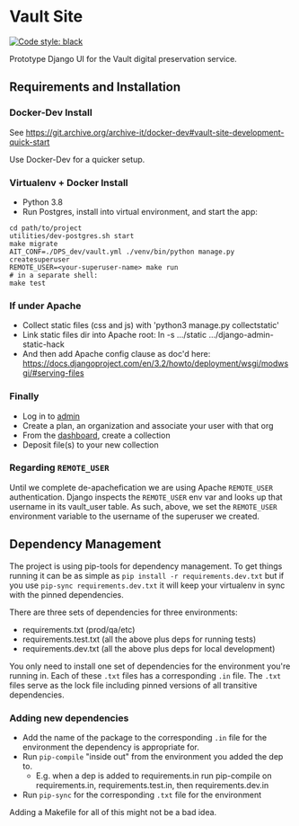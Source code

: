 # Vault Site
[![Code style: black](https://img.shields.io/badge/code%20style-black-000000.svg)](https://github.com/psf/black)

Prototype Django UI for the Vault digital preservation service.

## Requirements and Installation

### Docker-Dev Install

See https://git.archive.org/archive-it/docker-dev#vault-site-development-quick-start

Use Docker-Dev for a quicker setup.

### Virtualenv + Docker Install
- Python 3.8
- Run Postgres, install into virtual environment, and start the app:
```
cd path/to/project
utilities/dev-postgres.sh start
make migrate
AIT_CONF=./DPS_dev/vault.yml ./venv/bin/python manage.py createsuperuser
REMOTE_USER=<your-superuser-name> make run
# in a separate shell:
make test
```

### If under Apache
- Collect static files (css and js) with 'python3 manage.py collectstatic'
- Link static files dir into Apache root: ln -s .../static .../django-admin-static-hack
- And then add Apache config clause as doc'd here:
  https://docs.djangoproject.com/en/3.2/howto/deployment/wsgi/modwsgi/#serving-files

### Finally
- Log in to [admin](http://localhost:8000/admin/)
- Create a plan, an organization and associate your user with that org
- From the [dashboard](http://localhost:8000/dashboard), create a collection
- Deposit file(s) to your new collection

### Regarding `REMOTE_USER`
Until we complete de-apachefication we are using Apache `REMOTE_USER`
authentication. Django inspects the `REMOTE_USER` env var and looks up that
username in its vault_user table. As such, above, we set the `REMOTE_USER`
environment variable to the username of the superuser we created.

## Dependency Management
The project is using pip-tools for dependency management. To get things running it can
be as simple as `pip install -r requirements.dev.txt` but if you use `pip-sync
requirements.dev.txt` it will keep your virtualenv in sync with the pinned dependencies.

There are three sets of dependencies for three environments:
- requirements.txt (prod/qa/etc)
- requirements.test.txt (all the above plus deps for running tests)
- requirements.dev.txt (all the above plus deps for local development)

You only need to install one set of dependencies for the environment you're running in.
Each of these `.txt` files has a corresponding `.in` file. The `.txt` files serve as the
lock file including pinned versions of all transitive dependencies.

### Adding new dependencies

- Add the name of the package to the corresponding `.in` file for the environment the
dependency is appropriate for.
- Run `pip-compile` "inside out" from the environment you added the dep to.
  - E.g. when a dep is added to requirements.in run pip-compile on requirements.in,
requirements.test.in, then requirements.dev.in
- Run `pip-sync` for the corresponding `.txt` file for the environment

Adding a Makefile for all of this might not be a bad idea.

